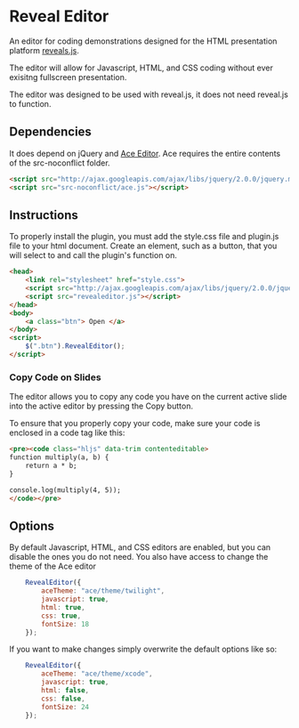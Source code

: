# Reveal Editor

An editor for coding demonstrations designed for the HTML presentation platform [reveals.js](https://github.com/hakimel/reveal.js/). 

The editor will allow for Javascript, HTML, and CSS coding without ever exisitng fullscreen presentation. 

The editor was designed to be used with reveal.js, it does not need reveal.js to function.

## Dependencies
It does depend on jQuery and [Ace Editor](https://github.com/ajaxorg/ace-builds/). Ace requires the entire contents of the src-noconflict folder.

```html
<script src="http://ajax.googleapis.com/ajax/libs/jquery/2.0.0/jquery.min.js"></script> 
<script src="src-noconflict/ace.js"></script> 
```


## Instructions
To properly install the plugin, you must add the style.css file and plugin.js file to your html document. Create an element, such as a button, that you will select to and call the plugin's function on.

```html
<head>
    <link rel="stylesheet" href="style.css">
    <script src="http://ajax.googleapis.com/ajax/libs/jquery/2.0.0/jquery.min.js"></script>
    <script src="revealeditor.js"></script>
</head>
<body>
    <a class="btn"> Open </a>
</body>
<script>
    $(".btn").RevealEditor();
</script>
```

### Copy Code on Slides
The editor allows you to copy any code you have on the current active slide into the active editor by pressing the Copy button.

To ensure that you properly copy your code, make sure your code is enclosed in a code tag like this:

```html
<pre><code class="hljs" data-trim contenteditable>
function multiply(a, b) {
    return a * b;
}

console.log(multiply(4, 5));
</code></pre>
```

## Options
By default Javascript, HTML, and CSS editors are enabled, but you can disable the ones you do not need. You also have access to change the theme of the Ace editor

```javascript
    RevealEditor({
        aceTheme: "ace/theme/twilight",
        javascript: true,
        html: true,
        css: true,
        fontSize: 18
    });
```

If you want to make changes simply overwrite the default options like so:
```javascript
    RevealEditor({
        aceTheme: "ace/theme/xcode",
        javascript: true,
        html: false,
        css: false,
        fontSize: 24
    });
```

